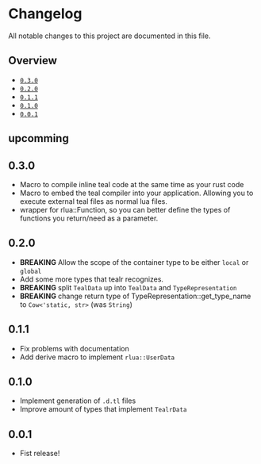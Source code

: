 # Changelog

All notable changes to this project are documented in this file.

## Overview
- [`0.3.0`](#030)
- [`0.2.0`](#020)
- [`0.1.1`](#011)
- [`0.1.0`](#010)
- [`0.0.1`](#001)

## upcomming
## 0.3.0
- Macro to compile inline teal code at the same time as your rust code
- Macro to embed the teal compiler into your application. Allowing you to execute external teal files as normal lua files.
- wrapper for rlua::Function, so you can better define the types of functions you return/need as a parameter.
## 0.2.0
- **BREAKING** Allow the scope of the container type to be either `local` or `global`
- Add some more types that tealr recognizes.
- **BREAKING** split `TealData` up into `TealData` and `TypeRepresentation`
- **BREAKING** change return type of TypeRepresentation::get_type_name to `Cow<'static, str>` (was `String`)

## 0.1.1
- Fix problems with documentation
- Add derive macro to implement `rlua::UserData`

## 0.1.0
- Implement generation of `.d.tl` files
- Improve amount of types that implement `TealrData`

## 0.0.1
- Fist release!